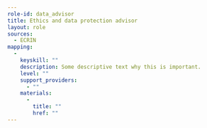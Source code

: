 ```yaml
---
role-id: data_advisor
title: Ethics and data protection advisor
layout: role
sources: 
  - ECRIN
mapping: 
  - 
    keyskill: ""
    description: Some descriptive text why this is important.
    level: ""
    support_providers: 
      - ""
    materials: 
      - 
        title: ""
        href: ""
---
```

